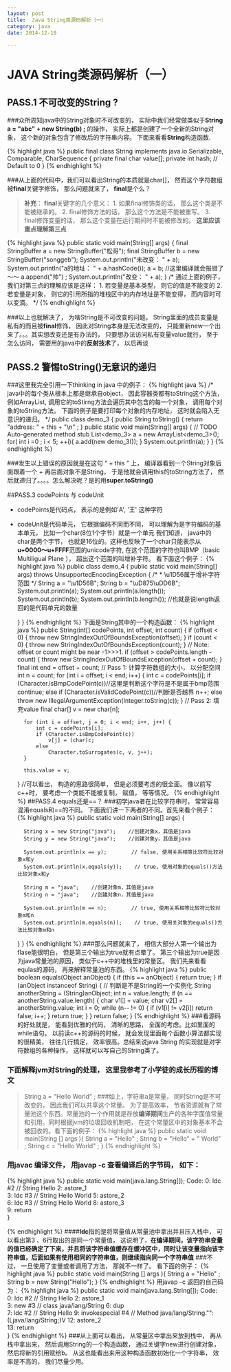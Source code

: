 ```yaml
---
layout: post
title:  Java String类源码解析（一）
category: java
date: 2014-12-10

---
```


# JAVA String类源码解析（一）


## PASS.1 不可改变的String ?

###众所周知java中的String对象时不可改变的， 实际中我们经常做类似于**String a = "abc" + new String(b) ;** 的操作， 实际上都是创建了一个全新的String对象， 这个新的对象包含了修改后的字符串内容。 下面来看看**String**构造函数.

{% highlight java %}
    public final class String 
        implements java.io.Serializable, Comparable<String>, CharSequence {
            private final char value[];
         private int hash; // Default to 0
    }
{% endhighlight %}


<!-- more -->

###从上面的代码中，我们可以看出String的本质就是char[]， 然而这个字符数组被**final**关键字修饰， 那么问题就来了， **final**是个么？
> **补充**： **final**关键字的几个意义：
    1. 如果final修饰类的话， 那么这个类是不能被继承的。
    2. final修饰方法的话， 那么这个方法是不能被重写。
    3. final修饰变量的话， 那么这个变量在运行期间时不能被修改的。
    **这里应该重点理解第三点**

{% highlight java %}
public static void main(String[] args) {
		final StringBuffer a = new StringBuffer("松哥");
		final StringBuffer b = new StringBuffer("songgeb");
		System.out.println("未改变： " + a);
		System.out.println("a的地址： " + a.hashCode());
		a = b; //这里编译就会报错了～～
		a.append("帅") ;
		System.out.println("改变： " + a);
	}
	/*
	    通过上面的例子， 我们对第三点的理解应该是这样：
	    1. 若变量是基本类型， 则它的值是不能变的 
	    2. 若变量是对象， 则它的引用所指的堆栈区中的内存地址是不能变得， 而内容时可以变滴。
	*/
{% endhighlight %}

###以上也就解决了， 为啥String是不可改变的问题。 String里面的成员变量是私有的而且被**final**修饰， 因此对String本身是无法改变的， 只能重新new一个出来了。。。其实想改变还是有办法的， 只要想办法访问私有变量value就行， 至于怎么访问， 需要用的java中的**反射技术**了， 以后再谈

## PASS.2 警惕toString()无意识的递归 

###这里我完全引用一下thinking in java 中的例子：
{% highlight java %}
    /*
        java中的每个类从根本上都是继承自object， 因此容器类都有toString这个方法， 例如ArrayList, 调用它的toStirng方法会遍历其中包含的每一个对象， 调用每个对象的toString方法。 下面的例子是要打印每个对象的内存地址， 这时就会陷入无意识的递归。
     */
    public class demo_3 {
		public String toString() {
			return "address: " + this + "\n" ;
		}
	public static void main(String[] args) {
		// TODO Auto-generated method stub
		List<demo_3> a = new ArrayList<demo_3>();
		for( int i =0 ; i < 5; ++i){
			a.add(new demo_3());
		}
		System.out.println(a);
	}
}
{% endhighlight %}

###发生以上错误的原因就是在这句 “ + this ” 上， 编译器看到一个String对象后面跟着一个 +  再后面对象不是String， 于是他就会调用this的toString方法了， 然后就递归了。。。。怎么解决呢？是的用**super.toString()**

##PASS.3 codePoints 与 codeUnit
- codePoints是代码点， 表示的是例如'A', '王' 这种字符
- codeUnit是代码单元， 它根据编码不同而不同， 可以理解为是字符编码的基本单元， 比如一个char(8位1个字节）就是一个单元
我们知道， java中的char是两个字节， 也就是16位的。这样也反映了一个char只能表示从**u+0000～u+FFFF**范围的unicode字符, 在这个范围的字符也叫BMP（basic Multiligual Plane ）， 超出这个范围的叫增补字符。
看下面这个例子：
{% highlight java %}
    public class demo_4 {
	public static void main(String[] args) throws UnsupportedEncodingException {
		/*
		 * \u1D56属于增补字符范围
		 */
		String a = "\u1D56B";
		String b = "\uD875\uDD6B";	
		System.out.println(a);
		System.out.println(a.length());
		System.out.println(b);
		System.out.println(b.length());
		//也就是说length返回的是代码单元的数量
	
	}
}
{% endhighlight %}
下面是String其中的一个构造函数：
{% highlight java %}
     public String(int[] codePoints, int offset, int count) {
        if (offset < 0) {
            throw new StringIndexOutOfBoundsException(offset);
        }
        if (count < 0) {
            throw new StringIndexOutOfBoundsException(count);
        }
        // Note: offset or count might be near -1>>>1.
        if (offset > codePoints.length - count) {
            throw new StringIndexOutOfBoundsException(offset + count);
        }
        final int end = offset + count;
        // Pass 1: 计算字符数组的大小， 以分配空间
        int n = count;
        for (int i = offset; i < end; i++) {
            int c = codePoints[i];
            if (Character.isBmpCodePoint(c))//这里是判断这个字符是不是属于bmp范围
                continue;
            else if (Character.isValidCodePoint(c))//判断是否越界
                n++;
            else throw new IllegalArgumentException(Integer.toString(c));
        }
        // Pass 2: 填充value
        final char[] v = new char[n];

        for (int i = offset, j = 0; i < end; i++, j++) {
            int c = codePoints[i];
            if (Character.isBmpCodePoint(c))
                v[j] = (char)c;
            else
                Character.toSurrogates(c, v, j++);
        }

        this.value = v;
    }
    //可以看出， 构造的思路很简单， 但是必须要考虑的很全面。 像以前写c++时， 要考虑一个类能不能被复制， 赋值， 等等情况。
{% endhighlight %}
##PASS.4 equals还是==？
###初学java者在比较字符串时， 常常容易混淆equals和==的不同。 下面我们讲一下两者的不同。首先来看个例子：
{% highlight java %}
public static void main(String[] args) {
        
        String x = new String("java");    //创建对象x，其值是java
        String y = new String("java");    //创建对象y，其值是java
        
        System.out.println(x == y);        // false, 使用关系相等比较符比较对象x和y
        System.out.println(x.equals(y));    // true, 使用对象的equals()方法比较对象x和y    
        
        String m = "java";    //创建对象m，其值是java
        String n = "java";    //创建对象n，其值是java
        
        System.out.println(m == n);        // true, 使用关系相等比较符比较对象m和n
        System.out.println(m.equals(n));    // true, 使用关对象的equals()方法比较对象m和n    
    }
}
{% endhighlight %}
###那么问题就来了， 相信大部分人第一个输出为flase能很明白， 但是第三个输出为true就有点晕了。 第三个输出为true是因为java常量池的原因， 类似于c++中的堆栈里的常量区。 我们先来看看equlas的源码， 再来解释常量池的东西。
{% highlight java %}
 public boolean equals(Object anObject) {
        if (this == anObject) {
            return true;
        }
        if (anObject instanceof String) { // 判断是不是String的一个实例化
            String anotherString = (String)anObject;
            int n = value.length;
            if (n == anotherString.value.length) {
                char v1[] = value;
                char v2[] = anotherString.value;
                int i = 0;
                while (n-- != 0) {
                    if (v1[i] != v2[i])
                        return false;
                    i++;
                }
                return true;
            }
        }
        return false;
    }
{% endhighlight %}
###看源码的好处就是， 能看到优雅的代码， 清晰的思路， 全面的考虑。比如里面的while语句。 以前读c++的源码的时候， 就会发现里面每个函数小算法都实现的很精美， 往往几行搞定， 效率很高。总结来说java String 的实现就是对字符数组的各种操作， 这样就可以写自己的String类了。
### 下面解释jvm对String的处理， 这里我参考了小学徒的成长历程的博文
> String a = "Hello World" ;
###如上，字符串a是常量， 同时String是不可改变的， 因此我们可以共享这个常量。 为了提高效率， 节省资源就有了常量池这个东西。常量池的一个作用就是存放**编译期间**生产的各种字面值常量和引用。同时根据jvm的垃圾回收机制吧， 在这个常量区中的对象基本不会被回收的。看下面的例子：
{% highlight java %}
    public static void main(String [] args ){ 
        String a = "Hello" ;
        String b = "Hello" + " World" ;
        String c = "Hello World" ;
    }
{% endhighlight %}
### 用javac 编译文件， 用javap -c 查看编译后的字节码， 如下： 
{% highlight java %}
    public static void main(java.lang.String[]);
    Code:
       0: ldc           #2                  // String Hello
       2: astore_1      
       3: ldc           #3                  // String Hello World
       5: astore_2      
       6: ldc           #3                  // String Hello World
       8: astore_3      
       9: return        
}

{% endhighlight %}
####**ldc**指的是将常量值从常量池中拿出并且压入栈中， 可以看出第3 、6行取出的是同一个常量值， 这说明了，**在编译期间，该字符串变量的值已经确定了下来，并且将该字符串值缓存在缓冲区中，同时让该变量指向该字符串值，后面如果有使用相同的字符串值，则继续指向同一个字符串值**
###不过， 一旦使用了变量或者调用了方法， 那就不一样了。 看下面的例子：
{% highlight java %}
      public static void main(String [] args ){ 
        String a = "Hello" ;
        String b = new String("Hello");
    }
{% endhighlight %}
用javap -c 返回的自己码为：
{% highlight java %}
public static void main(java.lang.String[]);
    Code:
       0: ldc           #2                  // String Hello
       2: astore_1      
       3: new           #3                  // class java/lang/String
       6: dup           
       7: ldc           #2                  // String Hello
       9: invokespecial #4                  // Method java/lang/String."<init>":(Ljava/lang/String;)V
      12: astore_2     
      13: return        
}
{% endhighlight %}
###从上面可以看出， 从常量区中拿出来放到栈中， 再从栈中拿出来， 然后调用String的一个构造函数， 通过关键字new进行创建对象， 然后将新的引用赋给b。 从这也能看出来用这种构造函数初始化一个字符串， 效率是不高的， 我们尽量少用。








